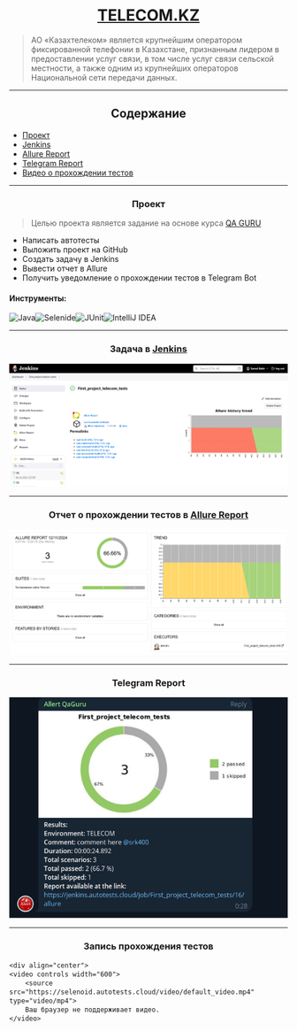 # <div align="center">[TELECOM.KZ](https://telecom.kz/ru/)</div>
> АО «Казахтелеком» является крупнейшим оператором фиксированной телефонии в Казахстане, признанным лидером в предоставлении услуг связи, в том числе услуг связи сельской местности, а также одним из крупнейших операторов Национальной сети передачи данных.

---

## <div align="center">Содержание</div>

- [Проект](#Проект)
- [Jenkins](#Jenkins)
- [Allure Report](#Allure-Report)
- [Telegram Report](#Telegram-Report)
- [Видео о прохождении тестов](#Видео-о-прохождении-тестов)

---

### <div align="center">Проект</div>
> Целью проекта является задание на основе курса [QA GURU](https://qa.guru/)

- Написать автотесты
- Выложить проект на GitHub
- Создать задачу в Jenkins
- Вывести отчет в Allure
- Получить уведомление о прохождении тестов в Telegram Bot


#### Инструменты:
<img src="https://upload.wikimedia.org/wikipedia/en/3/30/Java_programming_language_logo.svg" alt="Java" height="40" width="40"/><img src="https://ru.selenide.org/images/selenide-logo-big.png" alt="Selenide" height="40" width="50"/><img src="https://junit.org/junit5/assets/img/junit5-logo.png" alt="JUnit" height="40" width="40"/><img src="https://static-00.iconduck.com/assets.00/intellij-idea-icon-2048x2048-hsyna1mi.png" alt="IntelliJ IDEA" height="40" width="40"/>

---

### <div align="center">Задача в [Jenkins](https://jenkins.autotests.cloud/job/First_project_telecom_tests/)</div>
<div align="center">
    <img src="images/image.png" alt="Jenkins Job">
</div>

---

### <div align="center">Отчет о прохождении тестов в [Allure Report](https://jenkins.autotests.cloud/job/First_project_telecom_tests/allure/)</div>
<div align="center">
    <img src="images/image-1.png" alt="Allure Report">
</div>

---

### <div align="center">Telegram Report</div>
<div align="center">
    <img src="images/image-2.png" alt="Telegram Report">
</div>

---

### <div align="center">Запись прохождения тестов</div>
    <div align="center">
    <video controls width="600">
        <source src="https://selenoid.autotests.cloud/video/default_video.mp4" type="video/mp4">
        Ваш браузер не поддерживает видео.
    </video>
</div>

